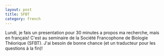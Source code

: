 ```yaml
---
layout: post
title: SFBT
category: french
---
```


Lundi, je fais un presentation pour 30 minutes a propos ma recherche, mais en
français!
C'est au seminaire de la Société Francophone de Biologie Théorique (SFBT).
J'ai besoin de bonne chance (et un traducteur pour les questions à la fin)!

